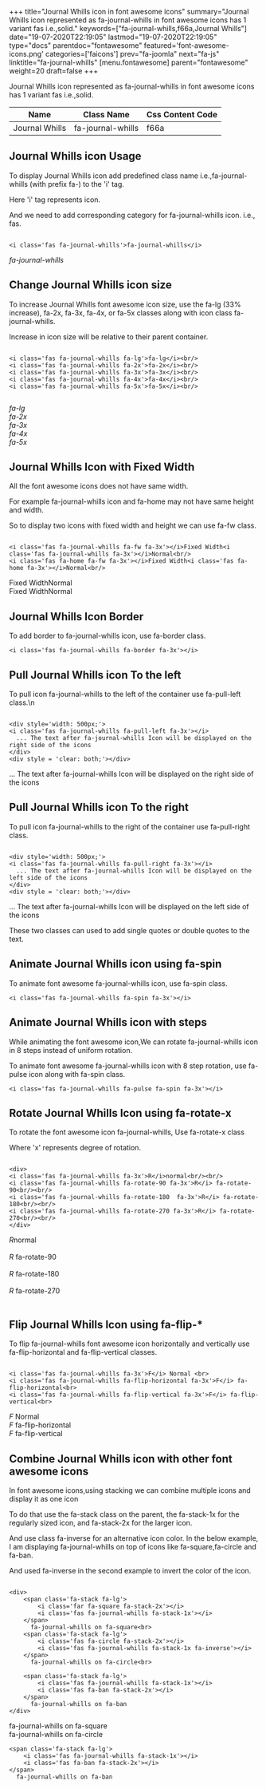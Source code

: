+++
title="Journal Whills icon in font awesome icons"
summary="Journal Whills icon represented as fa-journal-whills in font awesome icons has 1 variant fas i.e.,solid."
keywords=["fa-journal-whills,f66a,Journal Whills"]
date="19-07-2020T22:19:05"
lastmod="19-07-2020T22:19:05"
type="docs"
parentdoc="fontawesome"
featured='font-awesome-icons.png'
categories=['faicons']
prev="fa-joomla"
next="fa-js"
linktitle="fa-journal-whills"
[menu.fontawesome]
parent="fontawesome"
weight=20
draft=false
+++


Journal Whills icon represented as fa-journal-whills in font awesome icons has 1 variant fas i.e.,solid.

<div class='table-responsive'><table class='table'><thead><tr><th>Name</th><th>Class Name</th><th>Css Content Code</th></tr></thead><tbody><tr><td>Journal Whills</td><td>fa-journal-whills</td><td>f66a</td></tr></tbody></table></div>



## Journal Whills icon Usage

To display Journal Whills icon add predefined class name i.e.,fa-journal-whills (with prefix fa-) to the 'i' tag.

Here 'i' tag represents icon.

And we need to add corresponding category for fa-journal-whills icon. i.e., fas.


```

<i class='fas fa-journal-whills'>fa-journal-whills</i>
```

<i class='fas fa-journal-whills'>fa-journal-whills</i>




## Change Journal Whills icon size
To increase Journal Whills font awesome icon size, use the fa-lg (33% increase), fa-2x, fa-3x, fa-4x, or fa-5x classes along with icon class fa-journal-whills.

Increase in icon size will be relative to their parent container. 

```

<i class='fas fa-journal-whills fa-lg'>fa-lg</i><br/>
<i class='fas fa-journal-whills fa-2x'>fa-2x</i><br/>
<i class='fas fa-journal-whills fa-3x'>fa-3x</i><br/>
<i class='fas fa-journal-whills fa-4x'>fa-4x</i><br/>
<i class='fas fa-journal-whills fa-5x'>fa-5x</i><br/>
            
```

<i class='fas fa-journal-whills fa-lg'>fa-lg</i><br/>
<i class='fas fa-journal-whills fa-2x'>fa-2x</i><br/>
<i class='fas fa-journal-whills fa-3x'>fa-3x</i><br/>
<i class='fas fa-journal-whills fa-4x'>fa-4x</i><br/>
<i class='fas fa-journal-whills fa-5x'>fa-5x</i><br/>
            



## Journal Whills Icon with Fixed Width 

All the font awesome icons does not have same width.

For example fa-journal-whills icon and fa-home may not have same height and width.

So to display two icons with fixed width and height we can use fa-fw class.


```

<i class='fas fa-journal-whills fa-fw fa-3x'></i>Fixed Width<i class='fas fa-journal-whills fa-3x'></i>Normal<br/>
<i class='fas fa-home fa-fw fa-3x'></i>Fixed Width<i class='fas fa-home fa-3x'></i>Normal<br/>
```

<i class='fas fa-journal-whills fa-fw fa-3x'></i>Fixed Width<i class='fas fa-journal-whills fa-3x'></i>Normal<br/>
<i class='fas fa-home fa-fw fa-3x'></i>Fixed Width<i class='fas fa-home fa-3x'></i>Normal<br/>



## Journal Whills Icon Border 

To add border to fa-journal-whills icon, use fa-border class.


```
<i class='fas fa-journal-whills fa-border fa-3x'></i>

```
<i class='fas fa-journal-whills fa-border fa-3x'></i>





## Pull Journal Whills icon To the left

To pull icon fa-journal-whills to the left of the container use fa-pull-left class.\n

```

<div style='width: 500px;'>
<i class='fas fa-journal-whills fa-pull-left fa-3x'></i>
  ... The text after fa-journal-whills Icon will be displayed on the right side of the icons
</div>
<div style = 'clear: both;'></div>
```

<div style='width: 500px;'>
<i class='fas fa-journal-whills fa-pull-left fa-3x'></i>
  ... The text after fa-journal-whills Icon will be displayed on the right side of the icons
</div>
<div style = 'clear: both;'></div>




## Pull Journal Whills icon To the right
To pull icon fa-journal-whills to the right of the container use fa-pull-right class.

```

<div style='width: 500px;'>
<i class='fas fa-journal-whills fa-pull-right fa-3x'></i>
  ... The text after fa-journal-whills Icon will be displayed on the left side of the icons
</div>
<div style = 'clear: both;'></div>
```

<div style='width: 500px;'>
<i class='fas fa-journal-whills fa-pull-right fa-3x'></i>
  ... The text after fa-journal-whills Icon will be displayed on the left side of the icons
</div>
<div style = 'clear: both;'></div>

These two classes can used to add single quotes or double quotes to the text.


## Animate Journal Whills icon using fa-spin
To animate font awesome fa-journal-whills icon, use fa-spin class.

```
<i class='fas fa-journal-whills fa-spin fa-3x'></i>
```
<i class='fas fa-journal-whills fa-spin fa-3x'></i>




## Animate Journal Whills icon with steps
While animating the font awesome icon,We can rotate fa-journal-whills icon in 8 steps instead of uniform rotation.

To animate font awesome fa-journal-whills icon with 8 step rotation, use fa-pulse icon along with fa-spin class.


```
<i class='fas fa-journal-whills fa-pulse fa-spin fa-3x'></i>

```
<i class='fas fa-journal-whills fa-pulse fa-spin fa-3x'></i>





## Rotate Journal Whills Icon using fa-rotate-x
To rotate the font awesome icon fa-journal-whills, Use fa-rotate-x class

Where 'x' represents degree of rotation.


```

<div>
<i class='fas fa-journal-whills fa-3x'>R</i>normal<br/><br/>
<i class='fas fa-journal-whills fa-rotate-90 fa-3x'>R</i> fa-rotate-90<br/><br/> 
<i class='fas fa-journal-whills fa-rotate-180  fa-3x'>R</i> fa-rotate-180<br/><br/> 
<i class='fas fa-journal-whills fa-rotate-270 fa-3x'>R</i> fa-rotate-270<br/><br/>
</div>
```

<div>
<i class='fas fa-journal-whills fa-3x'>R</i>normal<br/><br/>
<i class='fas fa-journal-whills fa-rotate-90 fa-3x'>R</i> fa-rotate-90<br/><br/> 
<i class='fas fa-journal-whills fa-rotate-180  fa-3x'>R</i> fa-rotate-180<br/><br/> 
<i class='fas fa-journal-whills fa-rotate-270 fa-3x'>R</i> fa-rotate-270<br/><br/>
</div>




## Flip Journal Whills Icon using fa-flip-*
To flip fa-journal-whills font awesome icon horizontally and vertically use fa-flip-horizontal and fa-flip-vertical classes. 

```

<i class='fas fa-journal-whills fa-3x'>F</i> Normal <br>
<i class='fas fa-journal-whills fa-flip-horizontal fa-3x'>F</i> fa-flip-horizontal<br>
<i class='fas fa-journal-whills fa-flip-vertical fa-3x'>F</i> fa-flip-vertical<br>
```

<i class='fas fa-journal-whills fa-3x'>F</i> Normal <br>
<i class='fas fa-journal-whills fa-flip-horizontal fa-3x'>F</i> fa-flip-horizontal<br>
<i class='fas fa-journal-whills fa-flip-vertical fa-3x'>F</i> fa-flip-vertical<br>




## Combine Journal Whills icon with other font awesome icons
In font awesome icons,using stacking we can combine multiple icons and display it as one icon 

To do that use the fa-stack class on the parent, the fa-stack-1x for the regularly sized icon, and fa-stack-2x for the larger icon.

And use class fa-inverse for an alternative icon color. 
In the below example, I am displaying fa-journal-whills on top of icons like fa-square,fa-circle and fa-ban.

And used fa-inverse in the second example to invert the color of the icon.

```

<div>
    <span class='fa-stack fa-lg'>
        <i class='far fa-square fa-stack-2x'></i>
        <i class='fas fa-journal-whills fa-stack-1x'></i>
    </span>
      fa-journal-whills on fa-square<br>
    <span class='fa-stack fa-lg'>
        <i class='fas fa-circle fa-stack-2x'></i>
        <i class='fas fa-journal-whills fa-stack-1x fa-inverse'></i>
    </span>
      fa-journal-whills on fa-circle<br>

    <span class='fa-stack fa-lg'>
        <i class='fas fa-journal-whills fa-stack-1x'></i>
        <i class='fas fa-ban fa-stack-2x'></i>
    </span>
      fa-journal-whills on fa-ban
</div>
```

<div>
    <span class='fa-stack fa-lg'>
        <i class='far fa-square fa-stack-2x'></i>
        <i class='fas fa-journal-whills fa-stack-1x'></i>
    </span>
      fa-journal-whills on fa-square<br>
    <span class='fa-stack fa-lg'>
        <i class='fas fa-circle fa-stack-2x'></i>
        <i class='fas fa-journal-whills fa-stack-1x fa-inverse'></i>
    </span>
      fa-journal-whills on fa-circle<br>

    <span class='fa-stack fa-lg'>
        <i class='fas fa-journal-whills fa-stack-1x'></i>
        <i class='fas fa-ban fa-stack-2x'></i>
    </span>
      fa-journal-whills on fa-ban
</div>






